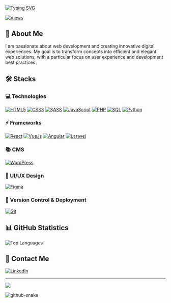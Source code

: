 <div align="left">

[![Typing SVG](https://readme-typing-svg.demolab.com?font=Poppins&size=30&duration=3000&pause=1000&color=D7B58F&left=true&vleft=true&random=false&width=600&lines=Hi%2C+I'm+Jules+LARUE+%F0%9F%91%8B;Passionate+Web+Developer+Full+Stack)](https://git.io/typing-svg)

[![Views](https://komarev.com/ghpvc/?username=SraaaamX&label=Profile%20views&color=0e75b6&style=flat)](https://github.com/SraaaamX)

</div>

## 💫 About Me

I am passionate about web development and creating innovative digital experiences. My goal is to transform concepts into efficient and elegant web solutions, with a particular focus on user experience and development best practices.

## 🛠️ Stacks

<div align="left">

### 💻 Technologies
[![HTML5](https://img.shields.io/badge/html5-%23E34F26.svg?style=for-the-badge&logo=html5&logoColor=white)](https://github.com/SraaaamX)
[![CSS3](https://img.shields.io/badge/css3-%231572B6.svg?style=for-the-badge&logo=css3&logoColor=white)](https://github.com/SraaaamX)
[![SASS](https://img.shields.io/badge/SASS-hotpink.svg?style=for-the-badge&logo=SASS&logoColor=white)](https://github.com/SraaaamX)
[![JavaScript](https://img.shields.io/badge/javascript-%23323330.svg?style=for-the-badge&logo=javascript&logoColor=%23F7DF1E)](https://github.com/SraaaamX)
[![PHP](https://img.shields.io/badge/php-%23777BB4.svg?style=for-the-badge&logo=php&logoColor=white)](https://github.com/SraaaamX)
[![SQL](https://img.shields.io/badge/sql-4479A1.svg?style=for-the-badge&logo=mysql&logoColor=white)](https://github.com/SraaaamX)
[![Python](https://img.shields.io/badge/python-3670A0?style=for-the-badge&logo=python&logoColor=ffdd54)](https://github.com/SraaaamX)

### ⚡ Frameworks
[![React](https://img.shields.io/badge/react-%2320232a.svg?style=for-the-badge&logo=react&logoColor=%2361DAFB)](https://github.com/SraaaamX)
[![Vue.js](https://img.shields.io/badge/vue.js-%2335495e.svg?style=for-the-badge&logo=vuedotjs&logoColor=%234FC08D)](https://github.com/SraaaamX)
[![Angular](https://img.shields.io/badge/angular-%23DD0031.svg?style=for-the-badge&logo=angular&logoColor=white)](https://github.com/SraaaamX)
[![Laravel](https://img.shields.io/badge/laravel-%23FF2D20.svg?style=for-the-badge&logo=laravel&logoColor=white)](https://github.com/SraaaamX)

### 📚 CMS
[![WordPress](https://img.shields.io/badge/WordPress-%23117AC9.svg?style=for-the-badge&logo=WordPress&logoColor=white)](https://github.com/SraaaamX)

### 🎨 UI/UX Design
[![Figma](https://img.shields.io/badge/figma-%23F24E1E.svg?style=for-the-badge&logo=figma&logoColor=white)](https://github.com/SraaaamX)

### 🚀 Version Control & Deployment
[![Git](https://img.shields.io/badge/git-%23F05033.svg?style=for-the-badge&logo=git&logoColor=white)](https://github.com/SraaaamX)

</div>

## 📊 GitHub Statistics

<div align="left">

![Top Languages](https://github-readme-stats.vercel.app/api/top-langs/?username=SraaaamX&theme=radical&hide_border=true&include_all_commits=true&count_private=true&layout=compact)

</div>

## 🤝 Contact Me

<div align="left">

[![LinkedIn](https://img.shields.io/badge/LinkedIn-%230077B5.svg?logo=linkedin&logoColor=white&style=for-the-badge)](https://www.linkedin.com/in/jules-lae/)

</div>

---
<div align="left">
  
[![](https://visitcount.itsvg.in/api?id=SraaaamX&icon=0&color=0)](https://visitcount.itsvg.in)

</div>

<picture>
  <source media="(prefers-color-scheme: dark)" srcset="https://raw.githubusercontent.com/tobiasmeyhoefer/tobiasmeyhoefer/output/github-snake-dark.svg" />
  <source media="(prefers-color-scheme: light)" srcset="https://raw.githubusercontent.com/tobiasmeyhoefer/tobiasmeyhoefer/output/github-snake.svg" />
  <img alt="github-snake" src="https://raw.githubusercontent.com/tobiasmeyhoefer/tobiasmeyhoefer/output/github-snake.svg" />
</picture>
